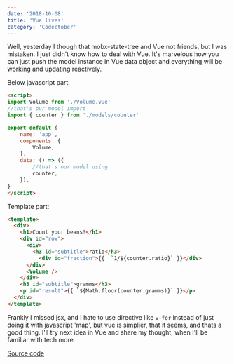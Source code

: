 ```yaml
---
date: '2018-10-08'
title: 'Vue lives'
category: 'Codectober'
---
```


Well, yesterday I though that mobx-state-tree and Vue not friends, but I was mistaken.
I just didn't know how to deal with Vue. It's marvelous how you can just push the model instance in Vue data object and everything will be working and updating reactively.

Below javascript part.

```html
<script>
import Volume from './Volume.vue'
//that's our model import
import { counter } from './models/counter'

export default {
	name: 'app',
	components: {
        Volume,
	},
	data: () => ({
        //that's our model using
        counter,
	}),
}
</script>
```

Template part:

```html
<template>
  <div>
    <h1>Count your beans!</h1>
    <div id="row">
      <div>
        <h3 id="subtitle">ratio</h3>
          <div id="fraction">{{  `1/${counter.ratio}` }}</div>
	  </div>
      <Volume />
    </div>
    <h3 id="subtitle">gramms</h3>
    <p id="result">{{ `${Math.floor(counter.gramms)}` }}</p>
  </div>
</template>
```

Frankly I missed jsx, and I hate to use directive like `v-for` instead of just doing it with javascript 'map', but vue is simplier, that it seems, and thats a good thing. I'll try next idea in Vue and share my thought, when I'll be familiar with tech more.

[Source code](https://github.com/dmitrybirin/coffee-counter/tree/vue)

